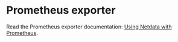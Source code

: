 <!--
title: "Prometheus exporter"
custom_edit_url: https://github.com/netdata/netdata/edit/master/src/web/api/exporters/prometheus/README.md
sidebar_label: "Prometheus exporter"
learn_status: "Published"
learn_topic_type: "References"
learn_rel_path: "Developers/Web/Api/Exporters"
-->

# Prometheus exporter

Read the Prometheus exporter documentation: [Using Netdata with Prometheus](https://github.com/netdata/netdata/blob/master/src/exporting/prometheus/README.md).


